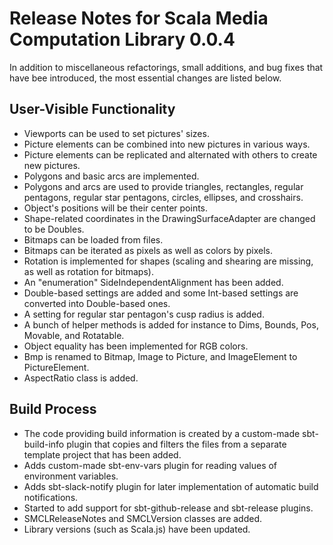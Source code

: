 # Release Notes for Scala Media Computation Library 0.0.4


In addition to miscellaneous refactorings, small additions, and bug fixes that have bee introduced, the most essential changes are listed below.


## User-Visible Functionality

* Viewports can be used to set pictures' sizes.
* Picture elements can be combined into new pictures in various ways.
* Picture elements can be replicated and alternated with others to create new pictures.
* Polygons and basic arcs are implemented.
* Polygons and arcs are used to provide triangles, rectangles, regular pentagons, regular star pentagons, circles, ellipses, and crosshairs.
* Object's positions will be their center points.
* Shape-related coordinates in the DrawingSurfaceAdapter are changed to be Doubles.
* Bitmaps can be loaded from files.
* Bitmaps can be iterated as pixels as well as colors by pixels.
* Rotation is implemented for shapes (scaling and shearing are missing, as well as rotation for bitmaps).
* An "enumeration" SideIndependentAlignment has been added.
* Double-based settings are added and some Int-based settings are converted into Double-based ones.
* A setting for regular star pentagon's cusp radius is added.
* A bunch of helper methods is added for instance to Dims, Bounds, Pos, Movable, and Rotatable.
* Object equality has been implemented for RGB colors.
* Bmp is renamed to Bitmap, Image to Picture, and ImageElement to PictureElement.
* AspectRatio class is added.


## Build Process

* The code providing build information is created by a custom-made sbt-build-info plugin that copies and filters the files from a separate template project that has been added.
* Adds custom-made sbt-env-vars plugin for reading values of environment variables.
* Adds sbt-slack-notify plugin for later implementation of automatic build notifications.
* Started to add support for sbt-github-release and sbt-release plugins.
* SMCLReleaseNotes and SMCLVersion classes are added.
* Library versions (such as Scala.js) have been updated.
